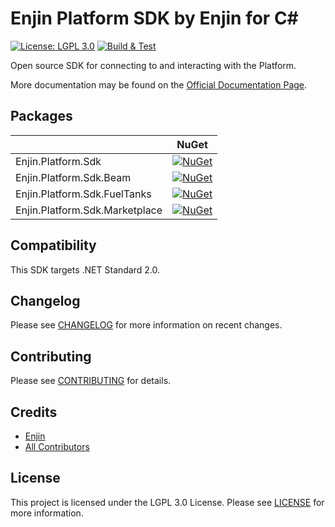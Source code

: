 # Enjin Platform SDK by Enjin for C#

[![License: LGPL 3.0](https://img.shields.io/badge/license-LGPL_3.0-purple)](https://opensource.org/license/lgpl-3-0/)
[![Build & Test](https://github.com/enjin/platform-csharp-sdk/actions/workflows/Build%20&%20Test.yml/badge.svg?branch=master)](https://github.com/enjin/platform-csharp-sdk/actions/workflows/Build%20&%20Test.yml)

Open source SDK for connecting to and interacting with the Platform.

More documentation may be found on the [Official Documentation Page](https://platform.docs.enjin.io).

## Packages

|                                | NuGet                                                                                                                                         |
|--------------------------------|-----------------------------------------------------------------------------------------------------------------------------------------------|
| Enjin.Platform.Sdk             | [![NuGet](https://img.shields.io/nuget/v/Enjin.Platform.Sdk.svg)](https://www.nuget.org/packages/Enjin.Platform.Sdk/)                         |
| Enjin.Platform.Sdk.Beam        | [![NuGet](https://img.shields.io/nuget/v/Enjin.Platform.Sdk.Beam.svg)](https://www.nuget.org/packages/Enjin.Platform.Sdk.Beam/)               |
| Enjin.Platform.Sdk.FuelTanks   | [![NuGet](https://img.shields.io/nuget/v/Enjin.Platform.Sdk.FuelTanks.svg)](https://www.nuget.org/packages/Enjin.Platform.Sdk.FuelTanks/)     |
| Enjin.Platform.Sdk.Marketplace | [![NuGet](https://img.shields.io/nuget/v/Enjin.Platform.Sdk.Marketplace.svg)](https://www.nuget.org/packages/Enjin.Platform.Sdk.Marketplace/) |

## Compatibility

This SDK targets .NET Standard 2.0.

## Changelog

Please see [CHANGELOG](https://github.com/enjin/platform-csharp-sdk/blob/master/CHANGELOG.md) for more information on
recent changes.

## Contributing

Please see [CONTRIBUTING](https://github.com/enjin/platform-csharp-sdk/blob/master/CONTRIBUTING.md) for details.

## Credits

* [Enjin](https://enjin.io)
* [All Contributors](https://github.com/enjin/platform-csharp-sdk/contributors)

## License

This project is licensed under the LGPL 3.0 License. Please
see [LICENSE](https://github.com/enjin/platform-csharp-sdk/blob/master/LICENSE) for more information.
